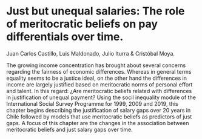 # Just but unequal salaries: The role of meritocratic beliefs on pay differentials over time.

Juan Carlos Castillo, Luis Maldonado, Julio Iturra & Cristóbal Moya.

The growing income concentration has brought about several concerns regarding the fairness of economic differences. Whereas in general terms equality seems to be a justice ideal, on the other hand the differences in income are largely justified based on meritocratic norms of personal effort and talent. In this regard: ¿Are meritocratic beliefs related with differences in justification of unequal payment? Using the socil inequality module of the International Social Survey Programme for 1999, 2009 and 2019, this chapter begins describing the justification of salary gaps over 20 years in Chile followed by models that use meritocratic beliefs as predictors of just gaps. A focus of this chapter are the changes in the association between meritocratic beliefs and just salary gaps over time.

